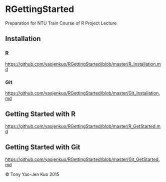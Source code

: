 # RGettingStarted
Preparation for NTU Train Course of R Project Lecture

## Installation

### R
https://github.com/yaojenkuo/RGettingStarted/blob/master/R_Installation.md

### Git
https://github.com/yaojenkuo/RGettingStarted/blob/master/Git_Installation.md

## Getting Started with R
https://github.com/yaojenkuo/RGettingStarted/blob/master/R_GetStarted.md

## Getting Started with Git
https://github.com/yaojenkuo/RGettingStarted/blob/master/Git_GetStarted.md

&copy; Tony Yao-Jen Kuo 2015